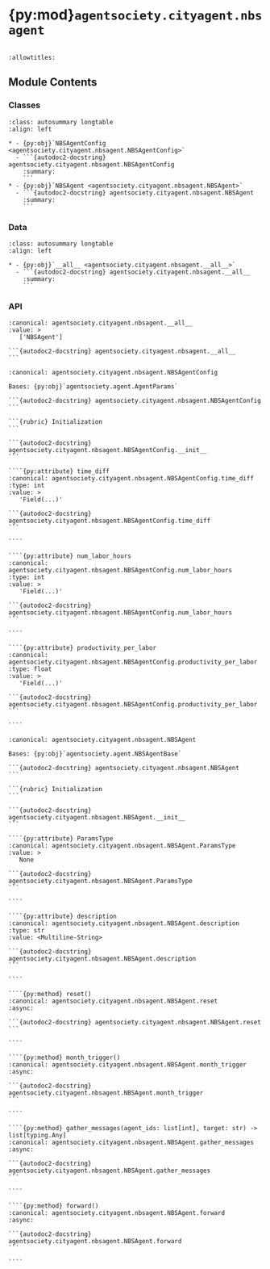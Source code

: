 # {py:mod}`agentsociety.cityagent.nbsagent`

```{py:module} agentsociety.cityagent.nbsagent
```

```{autodoc2-docstring} agentsociety.cityagent.nbsagent
:allowtitles:
```

## Module Contents

### Classes

````{list-table}
:class: autosummary longtable
:align: left

* - {py:obj}`NBSAgentConfig <agentsociety.cityagent.nbsagent.NBSAgentConfig>`
  - ```{autodoc2-docstring} agentsociety.cityagent.nbsagent.NBSAgentConfig
    :summary:
    ```
* - {py:obj}`NBSAgent <agentsociety.cityagent.nbsagent.NBSAgent>`
  - ```{autodoc2-docstring} agentsociety.cityagent.nbsagent.NBSAgent
    :summary:
    ```
````

### Data

````{list-table}
:class: autosummary longtable
:align: left

* - {py:obj}`__all__ <agentsociety.cityagent.nbsagent.__all__>`
  - ```{autodoc2-docstring} agentsociety.cityagent.nbsagent.__all__
    :summary:
    ```
````

### API

````{py:data} __all__
:canonical: agentsociety.cityagent.nbsagent.__all__
:value: >
   ['NBSAgent']

```{autodoc2-docstring} agentsociety.cityagent.nbsagent.__all__
```

````

`````{py:class} NBSAgentConfig(/, **data: typing.Any)
:canonical: agentsociety.cityagent.nbsagent.NBSAgentConfig

Bases: {py:obj}`agentsociety.agent.AgentParams`

```{autodoc2-docstring} agentsociety.cityagent.nbsagent.NBSAgentConfig
```

```{rubric} Initialization
```

```{autodoc2-docstring} agentsociety.cityagent.nbsagent.NBSAgentConfig.__init__
```

````{py:attribute} time_diff
:canonical: agentsociety.cityagent.nbsagent.NBSAgentConfig.time_diff
:type: int
:value: >
   'Field(...)'

```{autodoc2-docstring} agentsociety.cityagent.nbsagent.NBSAgentConfig.time_diff
```

````

````{py:attribute} num_labor_hours
:canonical: agentsociety.cityagent.nbsagent.NBSAgentConfig.num_labor_hours
:type: int
:value: >
   'Field(...)'

```{autodoc2-docstring} agentsociety.cityagent.nbsagent.NBSAgentConfig.num_labor_hours
```

````

````{py:attribute} productivity_per_labor
:canonical: agentsociety.cityagent.nbsagent.NBSAgentConfig.productivity_per_labor
:type: float
:value: >
   'Field(...)'

```{autodoc2-docstring} agentsociety.cityagent.nbsagent.NBSAgentConfig.productivity_per_labor
```

````

`````

`````{py:class} NBSAgent(id: int, name: str, toolbox: agentsociety.agent.AgentToolbox, memory: agentsociety.memory.Memory, agent_params: typing.Optional[agentsociety.cityagent.nbsagent.NBSAgentConfig] = None, blocks: typing.Optional[list[agentsociety.agent.block.Block]] = None)
:canonical: agentsociety.cityagent.nbsagent.NBSAgent

Bases: {py:obj}`agentsociety.agent.NBSAgentBase`

```{autodoc2-docstring} agentsociety.cityagent.nbsagent.NBSAgent
```

```{rubric} Initialization
```

```{autodoc2-docstring} agentsociety.cityagent.nbsagent.NBSAgent.__init__
```

````{py:attribute} ParamsType
:canonical: agentsociety.cityagent.nbsagent.NBSAgent.ParamsType
:value: >
   None

```{autodoc2-docstring} agentsociety.cityagent.nbsagent.NBSAgent.ParamsType
```

````

````{py:attribute} description
:canonical: agentsociety.cityagent.nbsagent.NBSAgent.description
:type: str
:value: <Multiline-String>

```{autodoc2-docstring} agentsociety.cityagent.nbsagent.NBSAgent.description
```

````

````{py:method} reset()
:canonical: agentsociety.cityagent.nbsagent.NBSAgent.reset
:async:

```{autodoc2-docstring} agentsociety.cityagent.nbsagent.NBSAgent.reset
```

````

````{py:method} month_trigger()
:canonical: agentsociety.cityagent.nbsagent.NBSAgent.month_trigger
:async:

```{autodoc2-docstring} agentsociety.cityagent.nbsagent.NBSAgent.month_trigger
```

````

````{py:method} gather_messages(agent_ids: list[int], target: str) -> list[typing.Any]
:canonical: agentsociety.cityagent.nbsagent.NBSAgent.gather_messages
:async:

```{autodoc2-docstring} agentsociety.cityagent.nbsagent.NBSAgent.gather_messages
```

````

````{py:method} forward()
:canonical: agentsociety.cityagent.nbsagent.NBSAgent.forward
:async:

```{autodoc2-docstring} agentsociety.cityagent.nbsagent.NBSAgent.forward
```

````

`````
